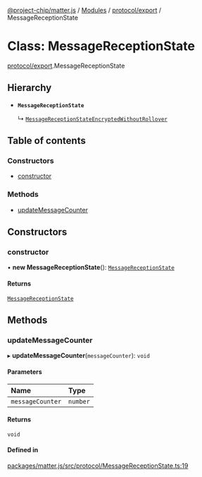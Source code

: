 [@project-chip/matter.js](../README.md) / [Modules](../modules.md) / [protocol/export](../modules/protocol_export.md) / MessageReceptionState

# Class: MessageReceptionState

[protocol/export](../modules/protocol_export.md).MessageReceptionState

## Hierarchy

- **`MessageReceptionState`**

  ↳ [`MessageReceptionStateEncryptedWithoutRollover`](protocol_export.MessageReceptionStateEncryptedWithoutRollover.md)

## Table of contents

### Constructors

- [constructor](protocol_export.MessageReceptionState.md#constructor)

### Methods

- [updateMessageCounter](protocol_export.MessageReceptionState.md#updatemessagecounter)

## Constructors

### constructor

• **new MessageReceptionState**(): [`MessageReceptionState`](protocol_export.MessageReceptionState.md)

#### Returns

[`MessageReceptionState`](protocol_export.MessageReceptionState.md)

## Methods

### updateMessageCounter

▸ **updateMessageCounter**(`messageCounter`): `void`

#### Parameters

| Name | Type |
| :------ | :------ |
| `messageCounter` | `number` |

#### Returns

`void`

#### Defined in

[packages/matter.js/src/protocol/MessageReceptionState.ts:19](https://github.com/project-chip/matter.js/blob/c0d55745d5279e16fdfaa7d2c564daa31e19c627/packages/matter.js/src/protocol/MessageReceptionState.ts#L19)
